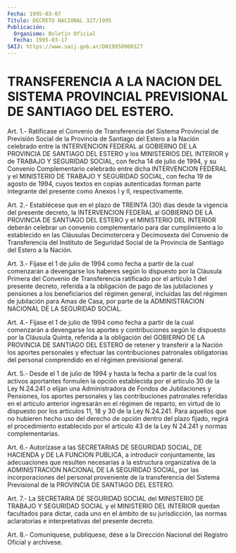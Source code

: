 ```yaml
---
Fecha: 1995-03-07
Título: DECRETO NACIONAL 327/1995
Publicación:
  Organismo: Boletín Oficial
  Fecha: 1995-03-17
SAIJ: https://www.saij.gob.ar/DN19950000327
---
```

# TRANSFERENCIA A LA NACION DEL SISTEMA PROVINCIAL PREVISIONAL DE SANTIAGO DEL ESTERO.

<a id="1"></a>
Art.  1.-  Ratifícase el Convenio de Transferencia del Sistema Provincial de Previsión  Social  de  la  Provincia  de Santiago del Estero  a  la  Nación  celebrado  entre la INTERVENCION FEDERAL  al GOBIERNO DE LA PROVINCIA DE SANTIAGO  DEL  ESTERO y los MINISTERIOS DEL  INTERIOR  y de TRABAJO Y SEGURIDAD SOCIAL,  con  fecha  14  de julio de 1994, y  su  Convenio Complementario celebrado entre dicha INTERVENCION  FEDERAL  y  el  MINISTERIO  DE  TRABAJO  Y  SEGURIDAD SOCIAL, con fecha 19 de  agosto  de  1994,  cuyos  textos en copias autenticadas forman parte integrante del presente como  Anexos I y II, respectivamente.

<a id="2"></a>
Art. 2.- Establécese que en el plazo de TREINTA (30) días desde la vigencia  del  presente  decreto,  la  INTERVENCION  FEDERAL  al GOBIERNO  DE  LA  PROVINCIA  DE SANTIAGO DEL ESTERO y el MINISTERIO DEL INTERIOR deberán celebrar  un  convenio complementario para dar cumplimiento  a lo establecido en las  Cláusulas  Decimotercera  y Decimosexta  del  Convenio   de  Transferencia  del  Instituto  de Seguridad  Social de la Provincia  de  Santiago  del  Estero  a  la Nación.

<a id="3"></a>
Art. 3.- Fíjase el 1 de julio de 1994 como fecha a partir de la cual  comenzarán a devengarse los haberes según lo dispuesto por la Cláusula  Primera  del  Convenio de Transferencia ratificado por el artículo 1 del presente decreto,  referida  a la obligación de pago de  las  jubilaciones y pensiones a los beneficiarios  del  régimen general, incluidas  las  del  régimen  de  jubilación  para Amas de Casa,  por  parte  de  la  ADMINISTRACION  NACIONAL DE LA SEGURIDAD SOCIAL.

<a id="4"></a>
Art. 4.- Fíjase el 1 de julio de 1994 como fecha a partir de la cual  comenzarán a devengarse los aportes y contribuciones según lo dispuesto  por  la  Cláusula  Quinta,  referida a la obligación del GOBIERNO DE  LA  PROVINCIA DE SANTIAGO DEL  ESTERO  de  retener  y transferir  a la Nación  los  aportes  personales  y  efectuar  las contribuciones  patronales obligatorias del personal comprendido en el régimen previsional general.

<a id="5"></a>
Art. 5.- Desde el 1 de julio de 1994 y hasta la fecha a partir de la  cual  los  activos aportantes formulen la opción establecida por el artículo 30  de  la Ley N.24.241 o elijan una Administradora de Fondos de Jubilaciones  y  Pensiones,  los  aportes personales y las  contribuciones  patronales  referidas en el artículo  anterior ingresarán en el régimen de reparto,  en virtud de lo dispuesto por los artículos 11, 18 y 30 de la Ley N.24.241.  Para aquellos que no hubieren hecho uso del derecho de opción dentro del  plazo fijado, regirá el procedimiento establecido por el artículo 43  de la Ley N 24.241 y normas complementarias.

<a id="6"></a>
Art.  6.- Autorízase a las SECRETARIAS DE SEGURIDAD SOCIAL, DE HACIENDA y DE  LA  FUNCION PUBLICA, a introducir conjuntamente, las adecuaciones que resulten  necesarias  a la estructura organizativa de  la  ADMINISTRACION  NACIONAL DE LA SEGURIDAD  SOCIAL,  por  las incorporaciones del personal  proveniente  de  la transferencia del Sistema  Previsional  de  la  PROVINCIA  DE  SANTIAGO  DEL  ESTERO.

<a id="7"></a>
Art.  7.-  La SECRETARIA DE SEGURIDAD SOCIAL del MINISTERIO DE TRABAJO Y SEGURIDAD  SOCIAL  y  el  MINISTERIO  DEL INTERIOR quedan facultados para dictar, cada uno en el ámbito de  su  jurisdicción, las  normas  aclaratorias  e interpretativas del presente  decreto.

<a id="8"></a>
Art. 8.- Comuníquese, publíquese, dése a la Dirección Nacional del Registro Oficial y archívese.